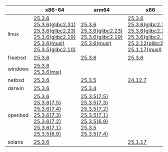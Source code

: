 ||x86-64|arm64|x86|armv7|ppc64le|armel|
| --- | --- | --- | --- | --- | --- | --- |
|linux|[25.3.6](https://github.com/roswell/sbcl_head/releases/download/25.3.6/sbcl-25.3.6-x86-64-linux-binary.tar.bz2)<br />[25.3.6(glibc2.31)](https://github.com/roswell/sbcl_head/releases/download/25.3.6/sbcl-25.3.6-x86-64-linux-glibc2.31-binary.tar.bz2)<br />[25.3.6(glibc2.23)](https://github.com/roswell/sbcl_head/releases/download/25.3.6/sbcl-25.3.6-x86-64-linux-glibc2.23-binary.tar.bz2)<br />[25.3.6(glibc2.19)](https://github.com/roswell/sbcl_head/releases/download/25.3.6/sbcl-25.3.6-x86-64-linux-glibc2.19-binary.tar.bz2)<br />[25.3.6(musl)](https://github.com/roswell/sbcl_head/releases/download/25.3.6/sbcl-25.3.6-x86-64-linux-musl-binary.tar.bz2)<br />[25.3.5(glibc2.10)](https://github.com/roswell/sbcl_head/releases/download/25.3.5/sbcl-25.3.5-x86-64-linux-glibc2.10-binary.tar.bz2)<br />|[25.3.6](https://github.com/roswell/sbcl_head/releases/download/25.3.6/sbcl-25.3.6-arm64-linux-binary.tar.bz2)<br />[25.3.6(glibc2.23)](https://github.com/roswell/sbcl_head/releases/download/25.3.6/sbcl-25.3.6-arm64-linux-glibc2.23-binary.tar.bz2)<br />[25.3.6(glibc2.19)](https://github.com/roswell/sbcl_head/releases/download/25.3.6/sbcl-25.3.6-arm64-linux-glibc2.19-binary.tar.bz2)<br />[25.3.6(musl)](https://github.com/roswell/sbcl_head/releases/download/25.3.6/sbcl-25.3.6-arm64-linux-musl-binary.tar.bz2)<br />|[25.3.6](https://github.com/roswell/sbcl_head/releases/download/25.3.6/sbcl-25.3.6-x86-linux-binary.tar.bz2)<br />[25.3.6(glibc2.31)](https://github.com/roswell/sbcl_head/releases/download/25.3.6/sbcl-25.3.6-x86-linux-glibc2.31-binary.tar.bz2)<br />[25.3.6(glibc2.23)](https://github.com/roswell/sbcl_head/releases/download/25.3.6/sbcl-25.3.6-x86-linux-glibc2.23-binary.tar.bz2)<br />[25.3.6(glibc2.19)](https://github.com/roswell/sbcl_head/releases/download/25.3.6/sbcl-25.3.6-x86-linux-glibc2.19-binary.tar.bz2)<br />[25.2.12(glibc2.10)](https://github.com/roswell/sbcl_head/releases/download/25.2.12/sbcl-25.2.12-x86-linux-glibc2.10-binary.tar.bz2)<br />[25.1.17(musl)](https://github.com/roswell/sbcl_head/releases/download/25.1.17/sbcl-25.1.17-x86-linux-musl-binary.tar.bz2)<br />|[25.3.5](https://github.com/roswell/sbcl_head/releases/download/25.3.5/sbcl-25.3.5-armv7-linux-binary.tar.bz2)<br />|[25.2.28](https://github.com/roswell/sbcl_head/releases/download/25.2.28/sbcl-25.2.28-ppc64le-linux-binary.tar.bz2)<br />[25.2.28(glibc2.23)](https://github.com/roswell/sbcl_head/releases/download/25.2.28/sbcl-25.2.28-ppc64le-linux-glibc2.23-binary.tar.bz2)<br />[25.2.28(glibc2.19)](https://github.com/roswell/sbcl_head/releases/download/25.2.28/sbcl-25.2.28-ppc64le-linux-glibc2.19-binary.tar.bz2)<br />|[25.1.17](https://github.com/roswell/sbcl_head/releases/download/25.1.17/sbcl-25.1.17-armel-linux-binary.tar.bz2)<br />|
|freebsd|[25.3.6](https://github.com/roswell/sbcl_head/releases/download/25.3.6/sbcl-25.3.6-x86-64-freebsd-binary.tar.bz2)<br />|[25.3.6](https://github.com/roswell/sbcl_head/releases/download/25.3.6/sbcl-25.3.6-arm64-freebsd-binary.tar.bz2)<br />|[25.3.6](https://github.com/roswell/sbcl_head/releases/download/25.3.6/sbcl-25.3.6-x86-freebsd-binary.tar.bz2)<br />||||
|windows|[25.3.6](https://github.com/roswell/sbcl_head/releases/download/25.3.6/sbcl-25.3.6-x86-64-windows-binary.tar.bz2)<br />[25.3.6(msi)](https://github.com/roswell/sbcl_head/releases/download/25.3.6/sbcl-25.3.6-x86-64-windows-binary.msi)<br />||||||
|netbsd|[25.3.6](https://github.com/roswell/sbcl_head/releases/download/25.3.6/sbcl-25.3.6-x86-64-netbsd-binary.tar.bz2)<br />|[25.3.5](https://github.com/roswell/sbcl_head/releases/download/25.3.5/sbcl-25.3.5-arm64-netbsd-binary.tar.bz2)<br />|[24.12.7](https://github.com/roswell/sbcl_head/releases/download/24.12.7/sbcl-24.12.7-x86-netbsd-binary.tar.bz2)<br />||||
|darwin|[25.3.6](https://github.com/roswell/sbcl_head/releases/download/25.3.6/sbcl-25.3.6-x86-64-darwin-binary.tar.bz2)<br />|[25.3.4](https://github.com/roswell/sbcl_head/releases/download/25.3.4/sbcl-25.3.4-arm64-darwin-binary.tar.bz2)<br />|||||
|openbsd|[25.3.6](https://github.com/roswell/sbcl_head/releases/download/25.3.6/sbcl-25.3.6-x86-64-openbsd-binary.tar.bz2)<br />[25.3.6(7.5)](https://github.com/roswell/sbcl_head/releases/download/25.3.6/sbcl-25.3.6-x86-64-openbsd-7.5-binary.tar.bz2)<br />[25.3.6(7.4)](https://github.com/roswell/sbcl_head/releases/download/25.3.6/sbcl-25.3.6-x86-64-openbsd-7.4-binary.tar.bz2)<br />[25.3.6(7.3)](https://github.com/roswell/sbcl_head/releases/download/25.3.6/sbcl-25.3.6-x86-64-openbsd-7.3-binary.tar.bz2)<br />[25.3.6(7.2)](https://github.com/roswell/sbcl_head/releases/download/25.3.6/sbcl-25.3.6-x86-64-openbsd-7.2-binary.tar.bz2)<br />[25.3.6(7.1)](https://github.com/roswell/sbcl_head/releases/download/25.3.6/sbcl-25.3.6-x86-64-openbsd-7.1-binary.tar.bz2)<br />[25.3.5(6.9)](https://github.com/roswell/sbcl_head/releases/download/25.3.5/sbcl-25.3.5-x86-64-openbsd-6.9-binary.tar.bz2)<br />|[25.3.5(7.5)](https://github.com/roswell/sbcl_head/releases/download/25.3.5/sbcl-25.3.5-arm64-openbsd-7.5-binary.tar.bz2)<br />[25.3.5(7.3)](https://github.com/roswell/sbcl_head/releases/download/25.3.5/sbcl-25.3.5-arm64-openbsd-7.3-binary.tar.bz2)<br />[25.3.5(7.2)](https://github.com/roswell/sbcl_head/releases/download/25.3.5/sbcl-25.3.5-arm64-openbsd-7.2-binary.tar.bz2)<br />[25.3.5(7.1)](https://github.com/roswell/sbcl_head/releases/download/25.3.5/sbcl-25.3.5-arm64-openbsd-7.1-binary.tar.bz2)<br />[25.3.5(6.9)](https://github.com/roswell/sbcl_head/releases/download/25.3.5/sbcl-25.3.5-arm64-openbsd-6.9-binary.tar.bz2)<br />[25.3.5](https://github.com/roswell/sbcl_head/releases/download/25.3.5/sbcl-25.3.5-arm64-openbsd-binary.tar.bz2)<br />[25.3.5(7.4)](https://github.com/roswell/sbcl_head/releases/download/25.3.5/sbcl-25.3.5-arm64-openbsd-7.4-binary.tar.bz2)<br />|||||
|solaris|[25.3.6](https://github.com/roswell/sbcl_head/releases/download/25.3.6/sbcl-25.3.6-x86-64-solaris-binary.tar.bz2)<br />||[25.1.17](https://github.com/roswell/sbcl_head/releases/download/25.1.17/sbcl-25.1.17-x86-solaris-binary.tar.bz2)<br />||||

